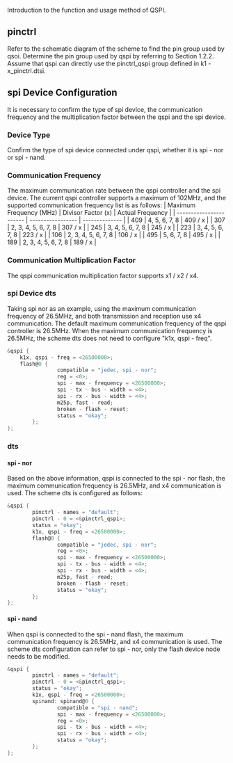 Introduction to the function and usage method of QSPI.
## pinctrl
Refer to the schematic diagram of the scheme to find the pin group used by qsoi. Determine the pin group used by qspi by referring to Section 1.2.2.
Assume that qspi can directly use the pinctrl_qspi group defined in k1 - x_pinctrl.dtsi.
## spi Device Configuration
It is necessary to confirm the type of spi device, the communication frequency and the multiplication factor between the qspi and the spi device.
### Device Type
Confirm the type of spi device connected under qspi, whether it is spi - nor or spi - nand.
### Communication Frequency
The maximum communication rate between the qspi controller and the spi device.
The current qspi controller supports a maximum of 102MHz, and the supported communication frequency list is as follows:
| Maximum Frequency (MHz) | Divisor Factor (x) | Actual Frequency |
| ----------------------- | ----------------- | -------------- |
| 409                     | 4, 5, 6, 7, 8     | 409 / x        |
| 307                     | 2, 3, 4, 5, 6, 7, 8 | 307 / x        |
| 245                     | 3, 4, 5, 6, 7, 8   | 245 / x        |
| 223                     | 3, 4, 5, 6, 7, 8   | 223 / x        |
| 106                     | 2, 3, 4, 5, 6, 7, 8 | 106 / x        |
| 495                     | 5, 6, 7, 8         | 495 / x        |
| 189                     | 2, 3, 4, 5, 6, 7, 8 | 189 / x        |
### Communication Multiplication Factor
The qspi communication multiplication factor supports x1 / x2 / x4.
### spi Device dts
Taking spi nor as an example, using the maximum communication frequency of 26.5MHz, and both transmission and reception use x4 communication.
The default maximum communication frequency of the qspi controller is 26.5MHz. When the maximum communication frequency is 26.5MHz, the scheme dts does not need to configure "k1x, qspi - freq".
```c
&qspi {
    k1x, qspi - freq = <26500000>;
    flash@0 {
                compatible = "jedec, spi - nor";
                reg = <0>;
                spi - max - frequency = <26500000>;
                spi - tx - bus - width = <4>;
                spi - rx - bus - width = <4>;
                m25p, fast - read;
                broken - flash - reset;
                status = "okay";
        };
};
```
### dts
#### spi - nor
Based on the above information, qspi is connected to the spi - nor flash, the maximum communication frequency is 26.5MHz, and x4 communication is used.
The scheme dts is configured as follows:
```c
&qspi {
        pinctrl - names = "default";
        pinctrl - 0 = <&pinctrl_qspi>;
        status = "okay";
        k1x, qspi - freq = <26500000>;
        flash@0 {
                compatible = "jedec, spi - nor";
                reg = <0>;
                spi - max - frequency = <26500000>;
                spi - tx - bus - width = <4>;
                spi - rx - bus - width = <4>;
                m25p, fast - read;
                broken - flash - reset;
                status = "okay";
        };
};
```
#### spi - nand
When qspi is connected to the spi - nand flash, the maximum communication frequency is 26.5MHz, and x4 communication is used.
The scheme dts configuration can refer to spi - nor, only the flash device node needs to be modified.
```c
&qspi {
        pinctrl - names = "default";
        pinctrl - 0 = <&pinctrl_qspi>;
        status = "okay";
        k1x, qspi - freq = <26500000>;
        spinand: spinand@0 {
                compatible = "spi - nand";
                spi - max - frequency = <26500000>;
                reg = <0>;
                spi - tx - bus - width = <4>;
                spi - rx - bus - width = <4>;
                status = "okay";
        };
};
```